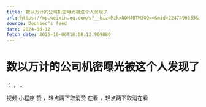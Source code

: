```yaml
---
title: 数以万计的公司机密曝光被这个人发现了
url: https://mp.weixin.qq.com/s?__biz=MzkxNDM4OTM3OQ==&mid=2247496355&idx=1&sn=7f9799c1c9c81489361f393cc9cb7d21
source: Doonsec's feed
date: 2024-08-12
fetch_date: 2025-10-06T18:00:12.909880
---
```


# 数以万计的公司机密曝光被这个人发现了

：
，
。

视频
小程序
赞
，轻点两下取消赞
在看
，轻点两下取消在看